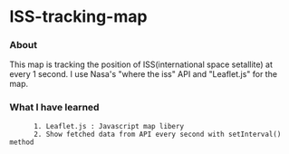 # ISS-tracking-map

### About 
This map is tracking the position of ISS(international space setallite) at every 1 second.
I use Nasa's "where the iss" API and "Leaflet.js" for the map.

### What I have learned
          1. Leaflet.js : Javascript map libery
          2. Show fetched data from API every second with setInterval() method
